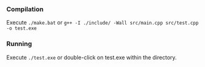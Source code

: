 ### Compilation
Execute
`./make.bat`
or
`g++ -I ./include/ -Wall src/main.cpp src/test.cpp -o test.exe`

### Running
Execute
`./test.exe`
or double-click on test.exe within the directory.